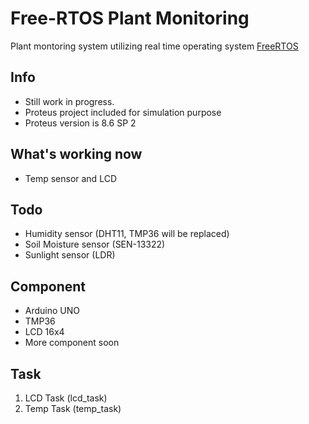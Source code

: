 # Free-RTOS Plant Monitoring 
Plant montoring system utilizing real time operating system [FreeRTOS](https://www.freertos.org/)

## Info
- Still work in progress.
- Proteus project included for simulation purpose
- Proteus version is 8.6 SP 2 

## What's working now
- Temp sensor and LCD

## Todo
- Humidity sensor (DHT11, TMP36 will be replaced)
- Soil Moisture sensor (SEN-13322)
- Sunlight sensor (LDR)

## Component 
- Arduino UNO
- TMP36
- LCD 16x4
- More component soon

## Task
1. LCD Task (lcd_task)
2. Temp Task (temp_task)